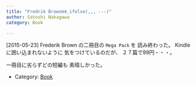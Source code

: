 ```yaml
---
title: "Fredrik Brownm4_ifelse(,,, ---)"
author: Satoshi Nakagawa
category: Book

---
```


[2015-05-23]  Frederik Brown の二冊目の `Mega Pack` を
読み終わった。
Kindle に囲い込まれないように
気をつけているのだが、
２７篇で99円・・・。

 一冊目に劣らずどの短編も
素晴しかった。

- Category: [Book](/categories.html#Book)

